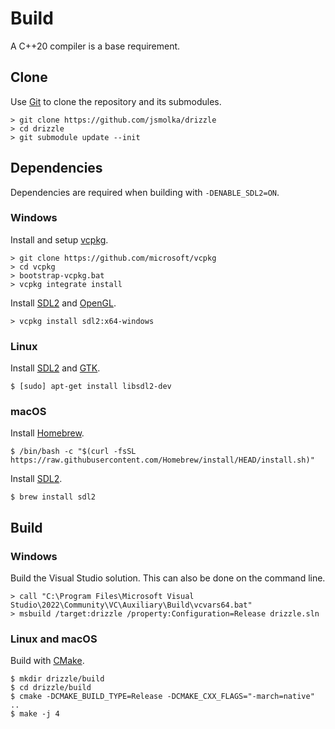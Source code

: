 # Build
A C++20 compiler is a base requirement.

## Clone
Use [Git](https://git-scm.com/) to clone the repository and its submodules.

```
> git clone https://github.com/jsmolka/drizzle
> cd drizzle
> git submodule update --init
```

## Dependencies
Dependencies are required when building with `-DENABLE_SDL2=ON`.

### Windows
Install and setup [vcpkg](https://github.com/microsoft/vcpkg).

```
> git clone https://github.com/microsoft/vcpkg
> cd vcpkg
> bootstrap-vcpkg.bat
> vcpkg integrate install
```

Install [SDL2](https://libsdl.org/download-2.0.php) and [OpenGL](https://www.opengl.org/).

```
> vcpkg install sdl2:x64-windows
```

### Linux
Install [SDL2](https://libsdl.org/download-2.0.php) and [GTK](https://www.gtk.org/).

```
$ [sudo] apt-get install libsdl2-dev
```

### macOS
Install [Homebrew](https://brew.sh/).

```
$ /bin/bash -c "$(curl -fsSL https://raw.githubusercontent.com/Homebrew/install/HEAD/install.sh)"
```

Install [SDL2](https://libsdl.org/download-2.0.php).

```
$ brew install sdl2
```

## Build

### Windows
Build the Visual Studio solution. This can also be done on the command line.

```
> call "C:\Program Files\Microsoft Visual Studio\2022\Community\VC\Auxiliary\Build\vcvars64.bat"
> msbuild /target:drizzle /property:Configuration=Release drizzle.sln
```

### Linux and macOS
Build with [CMake](https://cmake.org/).

```
$ mkdir drizzle/build
$ cd drizzle/build
$ cmake -DCMAKE_BUILD_TYPE=Release -DCMAKE_CXX_FLAGS="-march=native" ..
$ make -j 4
```
